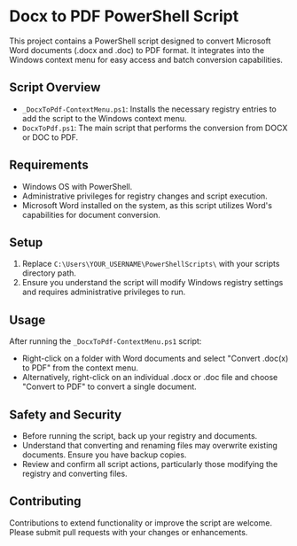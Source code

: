 # Docx to PDF PowerShell Script

This project contains a PowerShell script designed to convert Microsoft Word documents (.docx and .doc) to PDF format. It integrates into the Windows context menu for easy access and batch conversion capabilities.

## Script Overview

- `_DocxToPdf-ContextMenu.ps1`: Installs the necessary registry entries to add the script to the Windows context menu.
- `DocxToPdf.ps1`: The main script that performs the conversion from DOCX or DOC to PDF.

## Requirements

- Windows OS with PowerShell.
- Administrative privileges for registry changes and script execution.
- Microsoft Word installed on the system, as this script utilizes Word's capabilities for document conversion.

## Setup

1. Replace `C:\Users\YOUR_USERNAME\PowerShellScripts\` with your scripts directory path.
2. Ensure you understand the script will modify Windows registry settings and requires administrative privileges to run.

## Usage

After running the `_DocxToPdf-ContextMenu.ps1` script:

- Right-click on a folder with Word documents and select "Convert .doc(x) to PDF" from the context menu.
- Alternatively, right-click on an individual .docx or .doc file and choose "Convert to PDF" to convert a single document.

## Safety and Security

- Before running the script, back up your registry and documents.
- Understand that converting and renaming files may overwrite existing documents. Ensure you have backup copies.
- Review and confirm all script actions, particularly those modifying the registry and converting files.

## Contributing

Contributions to extend functionality or improve the script are welcome. Please submit pull requests with your changes or enhancements.


